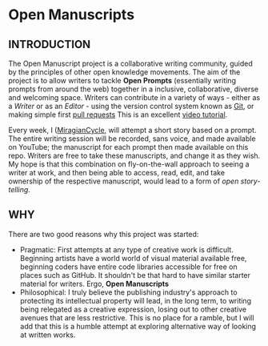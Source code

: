 # Open Manuscripts

## INTRODUCTION
The Open Manuscript project is a collaborative writing community, guided by the principles of other open knowledge movements. The aim of the project is to allow writers to tackle **Open Prompts** (essentially writing prompts from around the web) together in a inclusive, collaborative, diverse and welcoming space. Writers can contribute in a variety of ways - either as a *Writer* or as an *Editor* - using the version control system known as [Git](https://git-scm.com/), or making simple first [pull requests](https://www.firsttimersonly.com/) This is an excellent [video tutorial](https://www.youtube.com/watch?v=rgbCcBNZcdQ).

Every week, I ([MiragianCycle](https://theena.net/), will attempt a short story based on a prompt. The entire writing session will be recorded, sans voice, and made available on YouTube; the manuscript for each prompt then made available on this repo. Writers are free to take these manuscripts, and change it as they wish. My hope is that this combination on fly-on-the-wall approach to seeing a writer at work, and then being able to access, read, edit, and take ownership of the respective manuscript, would lead to a form of *open story-telling*. 

## WHY 

There are two good reasons why this project was started: 

- Pragmatic: First attempts at any type of creative work is difficult. Beginning artists have a world world of visual material available free, beginning coders have entire code libraries accessible for free on places such as GitHub. It shouldn't be that hard to have similar starter material for writers. Ergo, **Open Manuscripts** 
- Philosophical: I truly believe the publishing industry's approach to protecting its intellectual property will lead, in the long term, to writing being relegated as a creative expression, losing out to other creative avenues that are less restrictive. This is no place for a ramble, but I will add that this is a humble attempt at exploring alternative way of looking at written works. 



